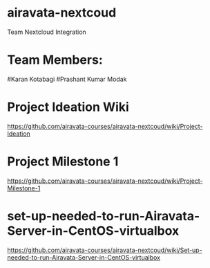 # airavata-nextcoud
Team Nextcloud Integration

# Team Members: 

#Karan Kotabagi
#Prashant Kumar Modak

# Project Ideation Wiki

https://github.com/airavata-courses/airavata-nextcoud/wiki/Project-Ideation


# Project Milestone 1

https://github.com/airavata-courses/airavata-nextcoud/wiki/Project-Milestone-1


# set-up-needed-to-run-Airavata-Server-in-CentOS-virtualbox

https://github.com/airavata-courses/airavata-nextcoud/wiki/Set-up-needed-to-run-Airavata-Server-in-CentOS-virtualbox





 
